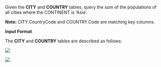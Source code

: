 Given the __CITY__ and __COUNTRY__ tables, query the sum of the populations of all cities where the CONTINENT is 'Asia'.

__Note:__ CITY.CountryCode and COUNTRY.Code are matching key columns.

__Input Format__

The __CITY__ and __COUNTRY__ tables are described as follows:

![](https://github.com/avtomato/HackerRank/blob/master/SQL/img/1449729804-f21d187d0f-CITY.jpg)

![](https://github.com/avtomato/HackerRank/blob/master/SQL/img/1449769013-e54ce90480-Country.jpg)
